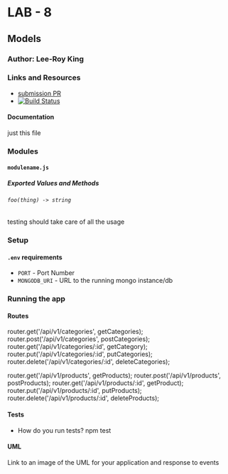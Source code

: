 # LAB - 8

## Models

### Author: Lee-Roy King

### Links and Resources
* [submission PR](https://github.com/leeroywking-401-advanced-javascript/lab8/pull/1)
* [![Build Status](https://www.travis-ci.com/leeroywking-401-advanced-javascript/lab8.svg?branch=master)](https://www.travis-ci.com/leeroywking-401-advanced-javascript/lab8)


#### Documentation
just this file

### Modules
#### `modulename.js`
##### Exported Values and Methods

###### `foo(thing) -> string`
testing should take care of all the usage


### Setup
#### `.env` requirements
* `PORT` - Port Number
* `MONGODB_URI` - URL to the running mongo instance/db

### Running the app
#### Routes
router.get('/api/v1/categories', getCategories);
router.post('/api/v1/categories', postCategories);
router.get('/api/v1/categories/:id', getCategory);
router.put('/api/v1/categories/:id', putCategories);
router.delete('/api/v1/categories/:id', deleteCategories);

router.get('/api/v1/products', getProducts);
router.post('/api/v1/products', postProducts);
router.get('/api/v1/products/:id', getProduct);
router.put('/api/v1/products/:id', putProducts);
router.delete('/api/v1/products/:id', deleteProducts);
  
#### Tests
* How do you run tests? npm test


#### UML
Link to an image of the UML for your application and response to events
